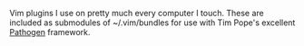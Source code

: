 Vim plugins I use on pretty much every computer I touch.
These are included as submodules of ~/.vim/bundles for use with
Tim Pope's excellent
[Pathogen](https://github.com/tpope/vim-pathogen) framework.
